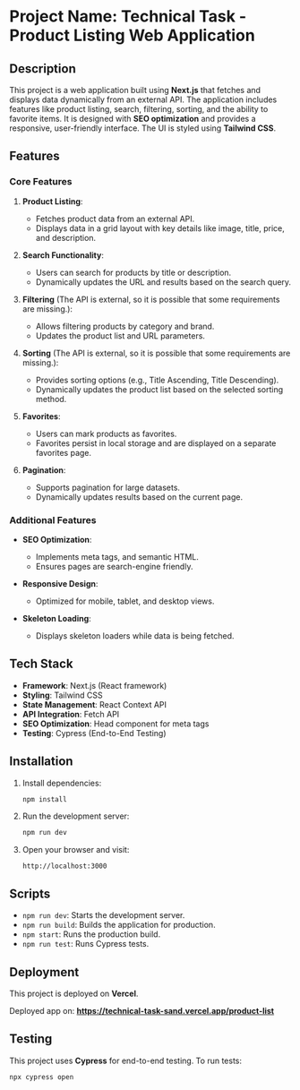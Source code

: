 # Project Name: Technical Task - Product Listing Web Application

## Description

This project is a web application built using **Next.js** that fetches and displays data dynamically from an external
API. The application includes features like product listing, search, filtering, sorting, and the ability to favorite
items. It is designed with **SEO optimization** and provides a responsive, user-friendly interface. The UI is styled
using **Tailwind CSS**.

## Features

### Core Features

1. **Product Listing**:

    - Fetches product data from an external API.
    - Displays data in a grid layout with key details like image, title, price, and description.

2. **Search Functionality**:

    - Users can search for products by title or description.
    - Dynamically updates the URL and results based on the search query.

3. **Filtering** (The API is external, so it is possible that some requirements are missing.):

    - Allows filtering products by category and brand.
    - Updates the product list and URL parameters.

4. **Sorting** (The API is external, so it is possible that some requirements are missing.):

    - Provides sorting options (e.g., Title Ascending, Title Descending).
    - Dynamically updates the product list based on the selected sorting method.

5. **Favorites**:

    - Users can mark products as favorites.
    - Favorites persist in local storage and are displayed on a separate favorites page.

6. **Pagination**:

    - Supports pagination for large datasets.
    - Dynamically updates results based on the current page.

### Additional Features

- **SEO Optimization**:

    - Implements meta tags, and semantic HTML.
    - Ensures pages are search-engine friendly.

- **Responsive Design**:

    - Optimized for mobile, tablet, and desktop views.

- **Skeleton Loading**:

    - Displays skeleton loaders while data is being fetched.

## Tech Stack

- **Framework**: Next.js (React framework)
- **Styling**: Tailwind CSS
- **State Management**: React Context API
- **API Integration**: Fetch API
- **SEO Optimization**: Head component for meta tags
- **Testing**: Cypress (End-to-End Testing)

## Installation


1. Install dependencies:

   ```bash
   npm install
   ```

2. Run the development server:

   ```bash
   npm run dev
   ```

3. Open your browser and visit:

   ```
   http://localhost:3000
   ```

## Scripts

- `npm run dev`: Starts the development server.
- `npm run build`: Builds the application for production.
- `npm start`: Runs the production build.
- `npm run test`: Runs Cypress tests.



## Deployment

This project is deployed on **Vercel**.

Deployed app on:  **https://technical-task-sand.vercel.app/product-list**



## Testing

This project uses **Cypress** for end-to-end testing.
To run tests:

```bash
npx cypress open
```




